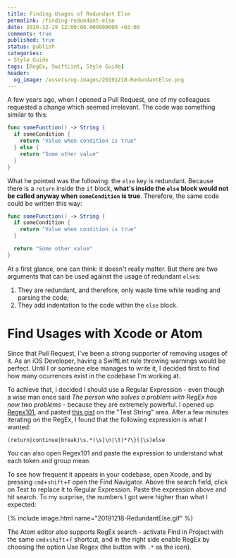 ```yaml
---
title: Finding Usages of Redundant Else
permalink: /finding-redundant-else
date: 2019-12-19 12:00:00.000000000 +03:00
comments: true
published: true
status: publish
categories:
- Style Guide
tags: [RegEx, SwiftLint, Style Guide]
header:
  og_image: /assets/og-images/20191218-RedundantElse.png
---
```


A few years ago, when I opened a Pull Request, one of my colleagues requested a change which seemed irrelevant. The code was something similar to this:

```swift
func someFunction() -> String {
  if someCondition {
    return "Value when condition is true"
  } else {
    return "Some other value"
  }
}
```

What he pointed was the following: the `else` key is redundant. Because there is a `return` inside the `if` block, **what's inside the `else` block would not be called anyway when `someCondition` is true**. Therefore, the same code could be written this way:

```swift
func someFunction() -> String {
  if someCondition {
    return "Value when condition is true"
  }

  return "Some other value"
}
```

At a first glance, one can think: it doesn't really matter. But there are two arguments that can be used against the usage of redundant `else`s:

1. They are redundant, and therefore, only waste time while reading and parsing the code;
2. They add indentation to the code within the `else` block.

# Find Usages with Xcode or Atom

Since that Pull Request, I've been a strong supporter of removing usages of it. As an iOS Developer, having a SwiftLint rule throwing warnings would be perfect. Until I or someone else manages to write it, I decided first to find how many ocurrences exist in the codebase I'm working at.

To achieve that, I decided I should use a Regular Expression - even though a wise man once said _The person who solves a problem with RegEx has now two problems_ - because they are extremely powerful. I opened up [Regex101](https://regex101.com), and pasted [this gist](https://gist.github.com/natanrolnik/26318bdb252049d20dfc25d1ffefc3df) on the "Test String" area. After a few minutes iterating on the RegEx, I found that the following expression is what I wanted:

`(return|continue|break)\s.*(\s|\n|\t)*?\}(|\s)else`

You can also open Regex101 and paste the expression to understand what each token and group mean.

To see how frequent it appears in your codebase, open Xcode, and by pressing `cmd`+`shift`+`F` open the Find Navigator. Above the search field, click on Text to replace it to Regular Expression. Paste the expression above and hit search. To my surprise, the numbers I got were higher than what I expected:

{% include image.html name="20191218-RedundantElse.gif" %}

The Atom editor also supports RegEx search - activate Find in Project with the same `cmd`+`shift`+`F` shortcut, and in the right side enable RegEx by choosing the option Use Regex (the button with `.*` as the icon).
